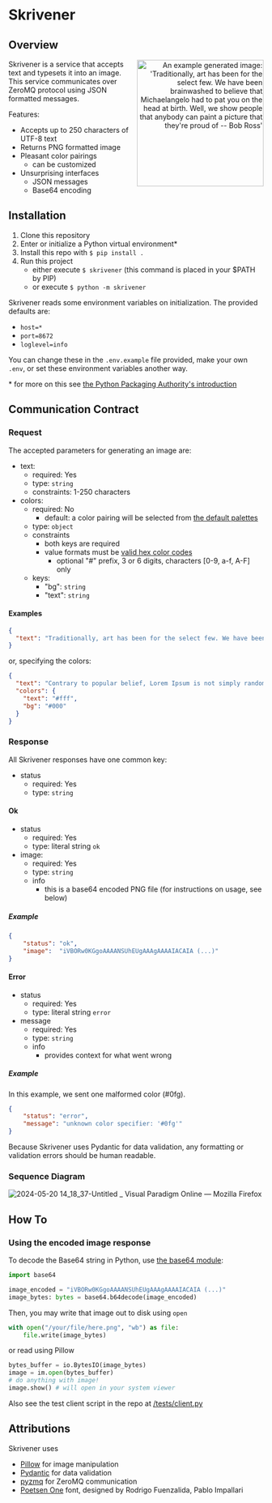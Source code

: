# Skrivener

## Overview

<p align="right">
<img alt="An example generated image: 'Traditionally, art has been for the select few. We have been brainwashed to believe that Michaelangelo had to pat you on the head at birth. Well, we show people that anybody can paint a picture that they're proud of -- Bob Ross'" src="https://github.com/bcliden/skrivener/assets/27828594/874787c1-7992-45f3-8946-10e64b2197bc"  height="250px" align="right"/>
</p>

Skrivener is a service that accepts text and typesets it into an image. This service communicates over ZeroMQ protocol using JSON formatted messages.

Features:
- Accepts up to 250 characters of UTF-8 text
- Returns PNG formatted image
- Pleasant color pairings
  - can be customized
- Unsurprising interfaces
    - JSON messages
    - Base64 encoding

## Installation

1. Clone this repository
2. Enter or initialize a Python virtual environment*
3. Install this repo with `$ pip install .`
4. Run this project
   - either execute `$ skrivener` (this command is placed in your $PATH by PIP)
   - or execute `$ python -m skrivener`

Skrivener reads some environment variables on initialization.
The provided defaults are:
- `host=*`
- `port=8672`
- `loglevel=info`

You can change these in the `.env.example` file provided, make your own `.env`, or set these environment variables another way.

\* for more on this see [the Python Packaging Authority's introduction](https://packaging.python.org/en/latest/guides/installing-using-pip-and-virtual-environments/)

## Communication Contract
### Request
The accepted parameters for generating an image are:
- text:
   - required: Yes
   - type: `string`
   - constraints: 1-250 characters
- colors:
   - required: No
      - default: a color pairing will be selected from [the default palettes](https://github.com/bcliden/skrivener/blob/main/src/text_to_image/color.py#L11)
   - type: `object`
   - constraints
       - both keys are required
       - value formats must be [valid hex color codes](https://en.wikipedia.org/wiki/Web_colors#Hex_triplet)
           - optional "#" prefix, 3 or 6 digits, characters [0-9, a-f, A-F] only
   - keys:
       - "bg": `string`
       - "text": `string`

#### Examples

```json
{
  "text": "Traditionally, art has been for the select few. We have been brainwashed to believe that Michaelangelo had to pat you on the head at birth. Well, we show people that anybody can paint a picture that they're proud of -- Bob Ross"
}
```

or, specifying the colors:
```json
{
  "text": "Contrary to popular belief, Lorem Ipsum is not simply random text. It has roots in a piece of classical Latin literature from 45 BC, making it over 2000 years old.",
  "colors": {
    "text": "#fff",
    "bg": "#000"
  }
}
```

### Response

All Skrivener responses have one common key:
- status
    - required: Yes
    - type: `string` 

#### Ok

- status
   - required: Yes
   - type: literal string `ok` 
- image:
   - required: Yes
   - type: `string`
   - info
     - this is a base64 encoded PNG file (for instructions on usage, see below)

##### Example

```json
{
    "status": "ok",
    "image":  "iVBORw0KGgoAAAANSUhEUgAAAgAAAAIACAIA (...)"
}
```

#### Error

- status
   - required: Yes
   - type: literal string `error` 
- message
   - required: Yes
   - type: `string`
   - info
     - provides context for what went wrong 
    
##### Example
In this example, we sent one malformed color (#0fg).

```json
{
    "status": "error",
    "message": "unknown color specifier: '#0fg'"
}
```

Because Skrivener uses Pydantic for data validation, any formatting or validation errors should be human readable.

### Sequence Diagram

![2024-05-20 14_18_37-Untitled _ Visual Paradigm Online — Mozilla Firefox](https://github.com/bcliden/skrivener/assets/27828594/51ef3ea6-3a05-4a87-b5fa-b520c8f32229)

## How To
### Using the encoded image response

To decode the Base64 string in Python, use [the base64 module](https://docs.python.org/3/library/base64.html):
```py
import base64

image_encoded = "iVBORw0KGgoAAAANSUhEUgAAAgAAAAIACAIA (...)"
image_bytes: bytes = base64.b64decode(image_encoded)
```

Then, you may write that image out to disk using `open`
```py
with open("/your/file/here.png", "wb") as file:
    file.write(image_bytes)
```
or read using Pillow
```py
bytes_buffer = io.BytesIO(image_bytes)
image = im.open(bytes_buffer)
# do anything with image!
image.show() # will open in your system viewer
```

Also see the test client script in the repo at [/tests/client.py](/tests/client.py#L52-L58)

## Attributions

Skrivener uses
- [Pillow](https://github.com/python-pillow/Pillow) for image manipulation
- [Pydantic](https://github.com/pydantic/pydantic) for data validation
- [pyzmq](https://github.com/zeromq/pyzmq) for ZeroMQ communication
- [Poetsen One](https://fonts.google.com/specimen/Poetsen+One) font, designed by Rodrigo Fuenzalida, Pablo Impallari 
